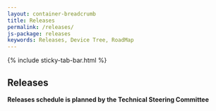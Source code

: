 ```yaml
---
layout: container-breadcrumb
title: Releases
permalink: /releases/
js-package: releases
keywords: Releases, Device Tree, RoadMap
---
```

{% include sticky-tab-bar.html %}

## Releases

<div id="devicetree_releases"></div>

**Releases schedule is planned by the Technical Steering Committee**


